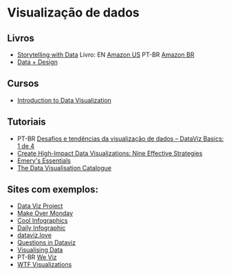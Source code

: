 # Visualização de dados

## Livros
  - [Storytelling with Data](http://www.storytellingwithdata.com/) Livro: EN [Amazon US](https://www.amazon.com/gp/product/1119002257) PT-BR [Amazon BR](https://www.amazon.com.br/Storytelling-Data-Visualization-Business-Professionals/dp/1119002257/)
  - [Data + Design](https://infoactive.co/data-design)
  
## Cursos
  - [Introduction to Data Visualization](http://paldhous.github.io/ucb/2016/dataviz/)

## Tutoriais
  - PT-BR [Desafios e tendências da visualização de dados – DataViz Basics: 1 de 4](http://www.dp6.com.br/desafios-da-visualizacao-de-dados-dataviz-basics-1-de-4/)
  - [Create High-Impact Data Visualizations: Nine Effective Strategies](https://www.kaushik.net/avinash/create-high-impact-effective-data-visualizations/)
  - [Emery's Essentials](http://annkemery.com/essentials/)
  - [The Data Visualisation Catalogue](http://datavizcatalogue.com/)
 
## Sites com exemplos:
  - [Data Viz Project](http://datavizproject.com/)
  - [Make Over Monday](http://www.makeovermonday.co.uk/)
  - [Cool Infographics](http://www.coolinfographics.com)
  - [Daily Infographic](http://www.dailyinfographic.com/)
  - [dataviz.love](http://dataviz.love/)
  - [Questions in Dataviz](https://questionsindataviz.wordpress.com/)
  - [Visualising Data](http://www.visualisingdata.com/)
  - PT-BR [We Viz](http://www.weviz.com/)
  - [WTF Visualizations](http://viz.wtf/)
